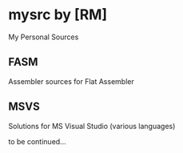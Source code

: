 # mysrc by [RM] #
My Personal Sources

## FASM ##
Assembler sources for Flat Assembler

## MSVS ##
Solutions for MS Visual Studio (various languages)

to be continued...